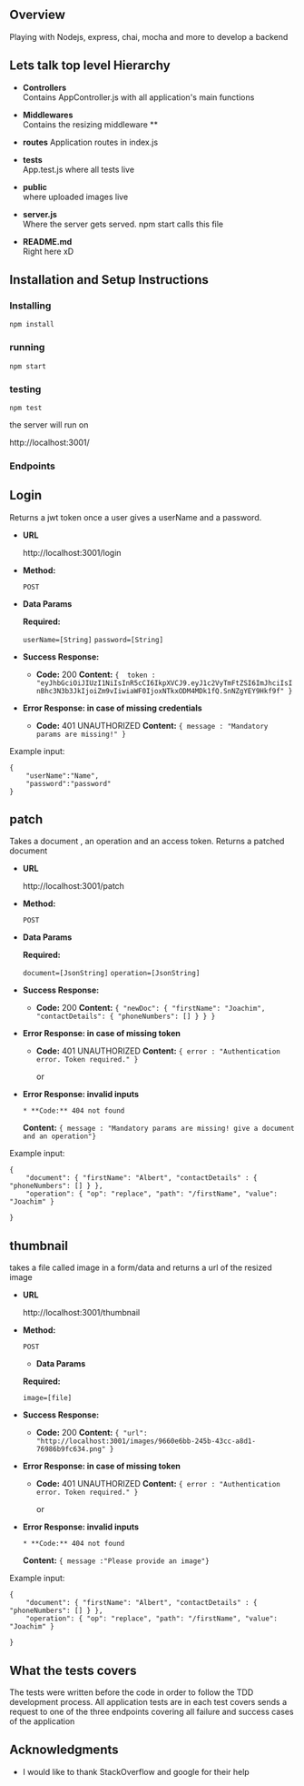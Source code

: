 ## Overview
Playing with Nodejs, express, chai, mocha and more to develop a backend


## Lets talk top level Hierarchy

* **Controllers**                  
Contains AppController.js with all application's main functions

* **Middlewares**                  
Contains the resizing middleware
**  
* **routes**
Application routes in index.js
* **tests**       
App.test.js where all tests live
* **public**     
where uploaded images live

* **server.js**  
Where the server gets served. npm start calls this file                

* **README.md**  
Right here xD                




## Installation and Setup Instructions

### Installing

```
npm install
```

### running

```
npm start
```

### testing

```
npm test
```

the server will run on 

http://localhost:3001/

### Endpoints

**Login**
----
  Returns a jwt token once a user gives a userName and a password.

* **URL**

  http://localhost:3001/login

* **Method:**

  `POST`
  


* **Data Params**

  **Required:**
 
   `userName=[String]`
   `password=[String]`

* **Success Response:**

  * **Code:** 200 
    **Content:** `{  token : "eyJhbGciOiJIUzI1NiIsInR5cCI6IkpXVCJ9.eyJ1c2VyTmFtZSI6ImJhciIsInBhc3N3b3JkIjoiZm9vIiwiaWF0IjoxNTkxODM4MDk1fQ.SnNZgYEY9Hkf9f" }`
 
* **Error Response: in case of missing credentials**
     
 
 
  * **Code:** 401 UNAUTHORIZED 
    **Content:** `{ message : "Mandatory params are missing!" }`


Example input:

```
{
    "userName":"Name",
    "password":"password"
}
```





**patch**
----
  Takes a document , an operation and an access token. Returns a patched document

* **URL**

  http://localhost:3001/patch

* **Method:**

  `POST`
  


* **Data Params**

  **Required:**
 
   `document=[JsonString]`
   `operation=[JsonString]`

* **Success Response:**

  * **Code:** 200
    **Content:** `{
    "newDoc": {
        "firstName": "Joachim",
        "contactDetails": {
            "phoneNumbers": []
        }
    }
}`
 
* **Error Response: in case of missing token**
     
 
 
  * **Code:** 401 UNAUTHORIZED 
    **Content:** `{ error : "Authentication error. Token required." }`

    or 
* **Error Response: invalid inputs**


      * **Code:** 404 not found 
    **Content:** `{ message : "Mandatory params are missing! give a document and an operation"}`


Example input:

```
{
    "document": { "firstName": "Albert", "contactDetails" : { "phoneNumbers": [] } },
    "operation": { "op": "replace", "path": "/firstName", "value": "Joachim" }
  
}
```



**thumbnail**
----
  takes a file called image in a form/data and returns a url of the resized image

* **URL**

  http://localhost:3001/thumbnail

* **Method:**

  `POST`
  




   * **Data Params**

  **Required:**
 
   `image=[file]`



 
* **Success Response:**

  * **Code:** 200
    **Content:**  `{
    "url": "http://localhost:3001/images/9660e6bb-245b-43cc-a8d1-76986b9fc634.png"
}`
 
* **Error Response: in case of missing token**
     
 
 
  * **Code:** 401 UNAUTHORIZED 
    **Content:** `{ error : "Authentication error. Token required." }`

    or 
* **Error Response: invalid inputs**


      * **Code:** 404 not found 
    **Content:** `{ message :"Please provide an image"}`


Example input:

```
{
    "document": { "firstName": "Albert", "contactDetails" : { "phoneNumbers": [] } },
    "operation": { "op": "replace", "path": "/firstName", "value": "Joachim" }
  
}
```

## What the tests covers

The tests were written before the code in order to follow the TDD development process.
All application tests are in 
each test covers sends a request to one of the three endpoints covering all failure and success cases of the application



## Acknowledgments

* I would like to thank StackOverflow and google for their help
